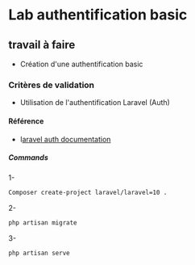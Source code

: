 # Lab authentification basic
## travail à faire
- Création d'une authentification basic
### Critères de validation
- Utilisation de l'authentification Laravel (Auth)
#### Référence
- l[aravel auth documentation](https://laravel.com/docs/10.x/authentication)

##### Commands 

1- 

```bash
Composer create-project laravel/laravel=10 .
```
2- 

```bash
php artisan migrate 
```
3- 

```bash
php artisan serve
```